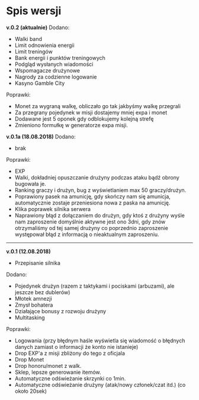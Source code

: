 # Spis wersji

**v.0.2 (aktualnie)**
Dodano:
- Walki band
- Limit odnowienia energii
- Limit treningów
- Bank energii i punktów treningowych
- Podgląd wysłanych wiadomości
- Wspomagacze drużynowe
- Nagrody za codzienne logowanie
- Kasyno Gamble City

Poprawki:
- Monet za wygraną walkę, obliczało go tak jakbyśmy walkę przegrali
- Za przegrany pojedynek w misji dostajemy mniej expa i monet
- Dodawane jest 5 oponek gdy odblokujemy kolejną strefę
- Zmieniono formułkę w generatorze expa misji.

**v.0.1a (18.08.2018)**
Dodano:
- brak

Poprawki:

- EXP
- Walki, dokładniej opuszczanie drużyny podczas ataku bądź obrony bugowała je.
- Ranking graczy i drużyn, bug z wyświetlaniem max 50 graczy/drużyn.
- Poprawiony pasek na amunicję, gdy skończy nam się amunicja, automatycznie zostaje przeniesiona nowa z paska na amunicję.
- Klika poprawek silnika serwera
- Naprawiony błąd z dołączaniem do drużyn, gdy ktoś z drużyny wyśle nam zaproszenie domyślnie aktywne jest ono 3dni, gdy znów otrzymaliśmy od tej samej drużyny co poprzednio zaproszenie występował błąd z informacją o nieaktualnym zaproszeniu.
---
**v.0.1 (12.08.2018)**
- Przepisanie silnika

Dodano:

- Pojedynek drużyn (razem z taktykami i pociskami (arbuzami), ale jeszcze bez dublerów)
- Młotek amnezji
- Zmysł bohatera
- Działające bonusy z rozwoju drużyny
- Multitasking

Poprawki:

- Logowania (przy błędnym haśle wyświetla się wiadomość o błędnych danych zamiast o informacji że konto nie istanieje)
- Drop EXP'a z misji zbliżony do tego z oficjala
- Drop Monet
- Drop honoru/monet z walk.
- Sklep, lepsze generowanie itemów.
- Automatyczne odświeżanie skrzynki co 1min.
- Automatyczne odświeżanie drużyny (atak/nowy członek/czat itd.) (co około 20sek)